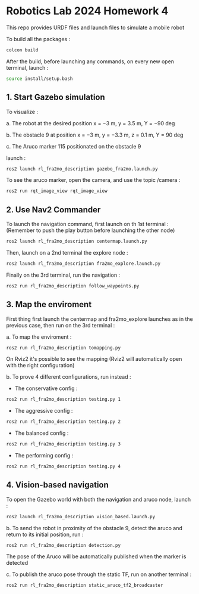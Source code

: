 # Robotics Lab 2024 Homework 4

This repo provides URDF files and launch files to simulate a mobile robot

To build all the packages :

```bash
colcon build 
  ``` 

After the build, before launching any commands, on every new open terminal, launch :

```bash
source install/setup.bash
  ``` 
  
## 1. Start Gazebo simulation

To visualize :

a. The robot at the desired position x = −3 m, y = 3.5 m, Y = −90 deg

b. The obstacle 9 at position x = −3 m, y = −3.3 m, z = 0.1 m, Y = 90 deg

c. The Aruco marker 115 positionated on the obstacle 9

launch :

```bash
ros2 launch rl_fra2mo_description gazebo_fra2mo.launch.py
  ```

To see the aruco marker, open the camera, and use the topic /camera :

```bash
ros2 run rqt_image_view rqt_image_view
  ```
  
## 2. Use Nav2 Commander

To launch the navigation command, first launch on th 1st terminal :
(Remember to push the play button before launching the other node)

```bash
ros2 launch rl_fra2mo_description centermap.launch.py 
  ```

Then, launch on a 2nd terminal the explore node :

```bash
ros2 launch rl_fra2mo_description fra2mo_explore.launch.py
  ```

Finally on the 3rd terminal, run the navigation :

```bash
ros2 run rl_fra2mo_description follow_waypoints.py
  ```
  
## 3. Map the enviroment

First thing first launch the centermap and fra2mo_explore launches as in the previous case, then run on the 3rd terminal :

a. To map the enviroment :

```bash
ros2 run rl_fra2mo_description tomapping.py
  ```

On Rviz2 it's possible to see the mapping (Rviz2 will automatically open with the right configuration)

b. To prove 4 different configurations, run instead :

- The conservative config :

```bash
ros2 run rl_fra2mo_description testing.py 1
  ```

- The aggressive config :

```bash
ros2 run rl_fra2mo_description testing.py 2
  ```

- The balanced config :

```bash
ros2 run rl_fra2mo_description testing.py 3
  ```

- The performing config :

```bash
ros2 run rl_fra2mo_description testing.py 4
  ```

## 4. Vision-based navigation

To open the Gazebo world with both the navigation and aruco node, launch :

```bash
ros2 launch rl_fra2mo_description vision_based.launch.py
  ```
  
b. To send the robot in proximity of the obstacle 9, detect the aruco and return to its initial position, run :

```bash
ros2 run rl_fra2mo_description detection.py
  ```

The pose of the Aruco will be automatically published when the marker is detected

c. To publish the aruco pose through the static TF, run on another terminal :

```bash
ros2 run rl_fra2mo_description static_aruco_tf2_broadcaster
  ```
